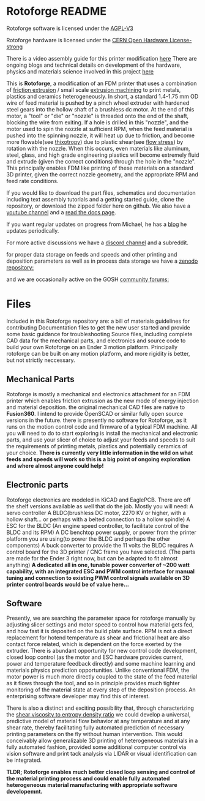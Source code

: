 # Rotoforge README

Rotoforge software is licensed under the [AGPL-V3](https://www.gnu.org/licenses/agpl-3.0.en.html)

Rotoforge hardware is licensed under the [CERN Open Hardware License-strong](https://cern-ohl.web.cern.ch/)

There is a video assembly guide for this printer modification [here](https://www.youtube.com/watch?v=yMjR5zOKrdI&t=20s&ab_channel=Rotoforge)
There are ongoing blogs and technical details on development of the hardware, physics and materials science involved in this project [here](https://dailyrotoforge.blogspot.com/)

This is  **Rotoforge**, a modification of an FDM printer that uses a combination of [friction extrusion](https://en.wikipedia.org/wiki/Friction_extrusion) / small scale [extrusion machining](https://docs.lib.purdue.edu/dissertations/AAI10830464/) to print metals, plastics and ceramics heterogeneously. In short, a standard 1.4-1.75 mm OD wire of feed material is pushed by a pinch wheel extruder with hardened steel gears into the hollow shaft of a brushless dc motor. At the end of this motor, a "tool" or "die" or "nozzle" is threaded onto the end of the shaft, blocking the wire from exiting. If a hole is drilled in this "nozzle", and the motor used to spin the nozzle at sufficient RPM, when the feed material is pushed into the spinning nozzle, it will heat up due to friction, and become more flowable(see [thixotropy](https://en.wikipedia.org/wiki/Thixotropy)) due to plastic shear(see [flow stress](https://en.wikipedia.org/wiki/Flow_stress)) by rotation with the nozzle. When this occurs, even materials like aluminum, steel, glass, and high grade engineering plastics will become extremely fluid and extrude (given the correct conditions) through the hole in the "nozzle". This principally enables FDM like printing of these materials on a standard 3D printer, given the correct nozzle geometry, and the appropriate RPM and feed rate conditions.

 If you would like to download the part files, schematics and documentation including text assembly tutorials and a getting started guide, clone the repository, or download the zipped folder here on github. 
We also have a [youtube channel](https://www.youtube.com/channel/UCBE1bfTLnz7WSu8h5rG6ihA) and a [read the docs page](https://www.rotoforge.com/introduction/).

If you want regular updates on progress from Michael, he has a [blog](https://dailyrotoforge.blogspot.com/) he updates periodically. 

For more active discussions we have a [discord channel](https://discord.gg/T6tJYQXE26) and a subreddit. 

for proper data storage on feeds and speeds and other printing and deposition parameters as well as in process data storage we have a [zenodo repository:](https://zenodo.org/records/10365783)

and we are occasionally active on the GOSH [community forums:](https://forum.openhardware.science/t/rotoforge-an-affordable-open-source-multimaterial-3d-printer-for-printing-metal-plastic-and-ceramics-on-the-home-desktop/4570/11)

# Files

Included in this Rotoforge repository are:
a bill of materials
guidelines for contributing
Documentation files to get the new user started and provide some basic guidance for troubleshooting
Source files, including complete CAD data for the mechanical parts, and electronics and source code to build your own Rotoforge on an Ender 3 motion platform.  Principally rotoforge can be built on any motion platform, and more rigidity is better, but not strictly neccessary.

## Mechanical Parts

Rotoforge is mostly a mechanical and electronics attachment for an FDM printer which enables friction extrusion as the new mode of energy injection and material deposition. the original mechanical CAD files are native to **Fusion360**. I intend to provide OpenSCAD or similar fully open source versions in the future. there is presently no software for Rotoforge, as it runs on the motion control code and firmware of a typical FDM machine. All you will need to do to start exploring is install the mechanical and electronic parts, and use your slicer of choice to adjust your feeds and speeds to suit the requirements of printing metals, plastics and potentially ceramics of your choice. **There is currently very little information in the wild on what feeds and speeds will work so this is a big point of ongoing exploration and where almost anyone could help!**  

## Electronic parts
Rotoforge electronics are modeled in KiCAD and EaglePCB.  There are off the shelf versions available as well that do the job. Mostly you will need:
A servo controller
A BLDC(brushless DC motor, 2270 KV or higher, with a hollow shaft... or perhaps with a belted connection to a hollow spindle)
A ESC for the BLDC (An engine speed controller, to facilitate control of the BLDC and its RPM)
A DC benchtop power supply, or power from the printer platform you are using(to power the BLDC and perhaps the other components)
A buck converter to provide the 11 volts the BLDC requires
A control board for the 3D printer / CNC frame you have selected. (The parts are made for the Ender 3 right now, but can be adapted to fit almost anything)
**A dedicated all in one, tunable power converter of ~200 watt capability, with an integrated ESC and PWM control interface for manual tuning and connection to existing PWM control signals available on 3D printer control boards would be of value here...**


## Software

Presently, we are searching the parameter space for rotoforge manually by adjusting slicer settings and motor speed to control how material gets fed, and how fast it is deposited on the build plate surface. RPM is not a direct replacement for hotend temperature as shear and frictional heat are also contact force related, which is dependent on the force exerted by the extruder. There is abundant opportunity for new control code development, closed loop control (as the motor and ESC hardware provides current, power and temperature feedback directly) and some machine learning and materials physics prediction opportunities. Unlike conventional FDM, the motor power is much more directly coupled to the state of the feed material as it flows through the tool, and so in principle provides much tighter monitoring of the material state at every step of the deposition process. An enterprising software developer may find this of interest. 

There is also a distinct and exciting possibility that, through characterizing the [shear viscosity to entropy density ratio](https://www.osti.gov/pages/servlets/purl/1249122) we could develop a universal, predictive model of material flow behavior at any temperature and at any shear rate, thereby facilitating fully automated prediction of necessary printing parameters on the fly without human intervention.  This would conceivably allow generalizable 3D printing of heterogeneous materials in a fully automated fashion, provided some additional computer control via vision software and print tack analysis via LIDAR or visual identification can be integrated. 

**TLDR; Rotoforge enables much better closed loop sensing and control of the material printing process and could enable fully automated heterogeneous material manufacturing with appropriate software developemnt.**
